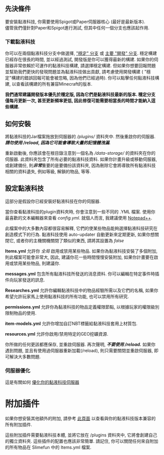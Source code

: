## 先決條件

要安裝黏液科技, 你需要使用Spigot或Paper伺服器核心 (最好是最新版本).<br>
儘管我們僅針對Paper和Spigot進行測試, 但其中任何一個分支也應該起作用.

### 下載黏液科技

你可以在兩個黏液科技分支中做選擇, ["穩定" 分支](https://thebusybiscuit.github.io/builds/TheBusyBiscuit/Slimefun4/stable/) 或 [主要 "開發" 分支](https://thebusybiscuit.github.io/builds/TheBusyBiscuit/Slimefun4/master/).
穩定構建已經存在很長的時間, 並以經過測試, 開發版是你可以獲得最新的構建.
如果你的伺服器非常依賴於可運作的黏液科技構建, 請選擇穩定構建.
但如果你想要回報問題並幫助我們更快的發現問題並為黏液科技做出貢獻, 請考慮使用開發構建 ( "穩定"構建的錯誤回報可能會被忽略, 因為他們已經過時).
你可以點擊任何黏液科技構建, 以查看該構建的所有兼容Minecraft的版本.

**我們通常建議開發版本優先於穩定版, 因為它們是黏液科技最新的版本. 穩定分支僅每月更新一次, 甚至更新頻率更低, 因此修復可能需要相當長的時間才能納入這些構建.**

## 如何安裝

將黏液科技的Jar檔案拖放到伺服器的 */plugins/* 資料夾中.
然後重啟你的伺服器.<br>
***請勿使用 /reload, 因為它可能會導致大量的記憶體洩漏.***

重新啟動後, 你應該會在根目錄注意到一個名為 */data-storage/* 的資料夾在你的伺服器. 此資料夾包含了所有必要的黏液科技資料.
如果你計畫升級或移動伺服器, 或創建備份, 則***非常***重要的是要備份該資料夾, 因為刪除它會將導致所有黏液科技相關的資料遺失, 例如等級, 解鎖的物品, 等等.

## 設定黏液科技

這部分是假設你已經安裝好黏液科技在你的伺服器.

當你查看黏液科技的plugin資料夾時, 你會注意到一些不同的 .YML 檔案. 使用你最喜歡的文本編輯器來查看 *config.yml*.
就個人而言, 我建議使用 [Notepad++](https://notepad-plus-plus.org).

此檔案中的大多數內容都很容易解釋, 它們的使某些物品能夠選擇黏液科技研究在創造模式下的行為.
黏液科技使用 auto-updater 自動更新來定期更新, 如果你想關閉它, 或者你的主機關機關閉了類似的東西, 請將其設置為 *false*

**Items.yml** 允許你 *全局* 啟用或禁用某些物品. 如果你為黏液科技安裝了多個附加, 則此檔案可能會非常大,
因此, 建議你花一些時間慢慢安裝附加, 如果你計畫要在啟用或禁用某些物品, 則建議你.

**messages.yml** 包含所有黏液科技所發送的消息資料. 你可以編輯在特定事件時插件向玩家發送的訊息.

**Researches.yml** 允許你編輯黏液科技中的物品經驗所需以及它們的名稱, 如果你希望允許玩家馬上使用黏液科技的所有功能,
也可以禁用所有研究.

**permissions.yml** 允許你為黏液科技的物品定義權限節點, 以根據玩家的權限級別限制物品的使用.

**item-models.yml** 允許你增加自訂NBT標籤給黏液科技套用上材質包.

**resources.yml** 允許你啟用/禁用特定的GEO挖礦資源.

你所做的任何更該都應保存, 並重啟伺服器. 再次聲明, ***不要使用 /reload.*** 如果你遇到問題, 並且有使用過伺服器重新加載(/reload),
則只需要關閉並重啟伺服器, 即可解決大多數問題.

### 伺服器優化

這是有關如何 [優化你的黏液科技伺服器](https://github.com/xMikux/Slimefun4/wiki/Server-Optimizations)

# 附加插件

如果你想安裝其他額外的附加, 請參考 [此頁面](https://github.com/xMikux/Slimefun4/wiki/Addons) 以查看與你的黏液科技版本兼容的所有附加插件.

這些附加插件需要黏液科技本體, 並將它放在 /plugins 資料夾中, 它將會創建自己的獨立資料夾.
這些插件的配置也應該非常簡單.
請記住, 你可以關閉任何來自附加的所有物品在 Slimefun 中的 Items.yml 檔案.
